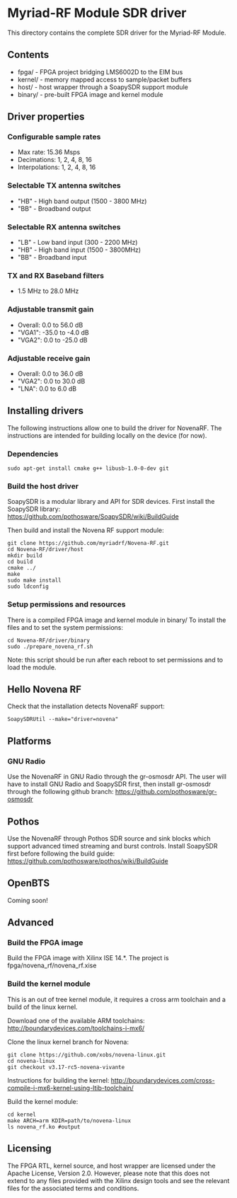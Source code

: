# Myriad-RF Module SDR driver

This directory contains the complete SDR driver for the Myriad-RF Module.

## Contents

* fpga/ - FPGA project bridging LMS6002D to the EIM bus
* kernel/ - memory mapped access to sample/packet buffers
* host/ - host wrapper through a SoapySDR support module
* binary/ - pre-built FPGA image and kernel module

## Driver properties

### Configurable sample rates

* Max rate: 15.36 Msps
* Decimations: 1, 2, 4, 8, 16
* Interpolations: 1, 2, 4, 8, 16

### Selectable TX antenna switches

* "HB" - High band output (1500 - 3800 MHz)
* "BB" - Broadband output

### Selectable RX antenna switches

* "LB" - Low band input (300 - 2200 MHz)
* "HB" - High band input (1500 - 3800MHz)
* "BB" - Broadband input

### TX and RX Baseband filters

* 1.5 MHz to 28.0 MHz

### Adjustable transmit gain

* Overall: 0.0 to 56.0  dB
* "VGA1": -35.0 to -4.0 dB
* "VGA2": 0.0 to -25.0 dB

### Adjustable receive gain

* Overall: 0.0  to 36.0  dB
* "VGA2": 0.0  to 30.0  dB
* "LNA": 0.0  to 6.0  dB

## Installing drivers

The following instructions allow one to build the driver for NovenaRF.
The instructions are intended for building locally on the device (for now).

### Dependencies

```
sudo apt-get install cmake g++ libusb-1.0-0-dev git
```

### Build the host driver

SoapySDR is a modular library and API for SDR devices.
First install the SoapySDR library:
https://github.com/pothosware/SoapySDR/wiki/BuildGuide

Then build and install the Novena RF support module:

```
git clone https://github.com/myriadrf/Novena-RF.git
cd Novena-RF/driver/host
mkdir build
cd build
cmake ../
make
sudo make install
sudo ldconfig
```

### Setup permissions and resources

There is a compiled FPGA image and kernel module in binary/
To install the files and to set the system permissions:

```
cd Novena-RF/driver/binary
sudo ./prepare_novena_rf.sh
```

Note: this script should be run after each reboot to set permissions and to load the module.

## Hello Novena RF

Check that the installation detects NovenaRF support:

```
SoapySDRUtil --make="driver=novena"
```

## Platforms

### GNU Radio

Use the NovenaRF in GNU Radio through the gr-osmosdr API.
The user will have to install GNU Radio and SoapySDR first,
then install gr-osmosdr through the following github branch:
https://github.com/pothosware/gr-osmosdr

## Pothos

Use the NovenaRF through Pothos SDR source and sink blocks
which support advanced timed streaming and burst controls.
Install SoapySDR first before following the build guide:
https://github.com/pothosware/pothos/wiki/BuildGuide

## OpenBTS

Coming soon!

## Advanced

### Build the FPGA image

Build the FPGA image with Xilinx ISE 14.*.
The project is fpga/novena_rf/novena_rf.xise

### Build the kernel module

This is an out of tree kernel module, it requires a cross arm toolchain
and a build of the linux kernel.

Download one of the available ARM toolchains:
http://boundarydevices.com/toolchains-i-mx6/

Clone the linux kernel branch for Novena:

```
git clone https://github.com/xobs/novena-linux.git
cd novena-linux
git checkout v3.17-rc5-novena-vivante
```

Instructions for building the kernel:
http://boundarydevices.com/cross-compile-i-mx6-kernel-using-ltib-toolchain/

Build the kernel module:

```
cd kernel
make ARCH=arm KDIR=path/to/novena-linux
ls novena_rf.ko #output
```

## Licensing

The FPGA RTL, kernel source, and host wrapper are licensed under the Apache License, Version 2.0.
However, please note that this does not extend to any files provided with the Xilinx design tools and see the relevant files for the associated terms and conditions.
